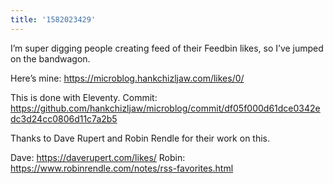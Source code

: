 ```yaml
---
title: '1582023429'
---
```

I’m super digging people creating feed of their Feedbin likes, so I’ve jumped on the bandwagon.

Here’s mine: <https://microblog.hankchizljaw.com/likes/0/>

This is done with Eleventy. Commit: <https://github.com/hankchizljaw/microblog/commit/df05f000d61dce0342edc3d24cc0806d11c7a2b5>

Thanks to Dave Rupert and Robin Rendle for their work on this. 

Dave: <https://daverupert.com/likes/>
Robin: <https://www.robinrendle.com/notes/rss-favorites.html>
